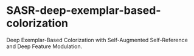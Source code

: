 # SASR-deep-exemplar-based-colorization
Deep Exemplar-Based Colorization with Self-Augmented Self-Reference and Deep Feature Modulation.
